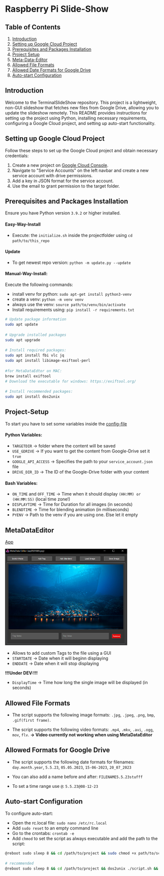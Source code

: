 # Raspberry Pi Slide-Show

## Table of Contents

1. [Introduction](#introduction)
2. [Setting up Google Cloud Project](#setting-up-google-cloud-project)
3. [Prerequisites and Packages Installation](#prerequisites-and-packages-installation)
4. [Project Setup](#project-setup)
5. [Meta-Data-Editor](#metadataeditor)
6. [Allowed File Formats](#allowed-file-formats)
7. [Allowed Date Formats for Google Drive](#allowed-date-formats-for-google-drive)
8. [Auto-start Configuration](#auto-start-configuration)

## Introduction

Welcome to the TerminalSlideShow repository. This project is a lightweight, non-GUI slideshow that fetches new files from Google Drive, allowing you to update the slideshow remotely. 
This README provides instructions for setting up the project using Python, installing necessary requirements, configuring a Google Cloud project, and setting up auto-start functionality.


## Setting up Google Cloud Project

Follow these steps to set up the Google Cloud project and obtain necessary credentials:

1. Create a new project on [Google Cloud Console](https://console.cloud.google.com/).
2. Navigate to "Service Accounts" on the left navbar and create a new service account with drive permissions.
3. Add a key in JSON format for the service account.
4. Use the email to grant permission to the target folder.


## Prerequisites and Packages Installation
Ensure you have Python version ``3.9.2`` or higher installed.

#### Easy-Way-Install
- Execute: the ``initialize.sh`` inside the projectfolder using ``cd path/to/this_repo``

#### Update
- To get newest repo version: ``python -m update.py --update``

#### Manual-Way-Install:
Execute the following commands:
- install venv for python: ``sudo apt-get install python3-venv``
- create a venv: ``python -m venv venv``
- always use the venv: ``source path/to/venv/bin/activate``
- Install requirements using: `pip install -r requirements.txt`

```bash
# Update package information
sudo apt update

# Upgrade installed packages
sudo apt upgrade

# Install required packages:
sudo apt install fbi vlc jq
sudo apt install libimage-exiftool-perl

#for MetaDataEdtor on MAC:
brew install exiftool
# Download the executable for windows: https://exiftool.org/

# Install recommended packages:
sudo apt install dos2unix
```

## Project-Setup
To start you have to set some variables inside the [config-file](app_config.json)

#### Python Variables:
- ``TARGETDIR`` -> folder where the content will be saved
- ``USE_GDRIVE`` -> If you want to get the content from Google-Drive set it ``true``
- ``GOOGLE_API_ACCESS`` -> Specifies the path to your ``service_account.json`` file
- ``DRIVE_DIR_ID`` -> The ID of the Google-Drive folder with your content

#### Bash Variables:
- ``ON_TIME`` and ``OFF_TIME`` -> Time when it should display ``(HH:MM) or (HH:MM:SS)`` (local time zone!)
- ``DISPLAYTIME`` -> Time for Duration for all images (in seconds)
- ``BLENDTIME`` -> Time for blending animation (in milliseconds)
- ``PYENV`` -> Path to the venv if you are using one. Else let it empty

## MetaDataEditor
[App](MetaDataEditor/app.py)

<img src="readme_data/MetaDataEditorPreview.PNG" width="400">

- Allows to add custom Tags to the file using a GUI
- `STARTDATE` -> Date when it will beginn displaying
- `ENDDATE` -> Date when it will stop displaying

**!!!Under DEV:!!!**
- `DisplayTime` -> Time how long the single image will be displayed (in seconds)


## Allowed File Formats

- The script supports the following image formats: ``.jpg``, ``.jpeg``, ``.png``, ``bmp``, ``.gif(first frame)``.

- The script supports the following video formats: ``.mp4``, ``.mkv``, ``.avi``, ``.ogg``, ``mov``, ``flv``.
**-> Video currently not working when using MetaDataEditor**

## Allowed Formats for Google Drive

- The script supports the following date formats for filenames: ``day.month.year``, ``5.5.23``, ``05.05.2023``, ``15-06-2023``, ``20_07_2023``

- You can also add a name before and after: ``FILENAME5.5.23stufff``

- To set a time range use `@`: `5.5.23@08-12-23`

## Auto-start Configuration

To configure auto-start:

- Open the rc.local file: `sudo nano /etc/rc.local`
- Add `sudo reset` to an empty command line
- Go to the crontabs: `crontab -e`
- Add `chmod` to set the script as always executable and add the path to the script:
```bash
@reboot sudo sleep 8 && cd /path/to/project && sudo chmod +x path/to/script.sh && path/to/script.sh >/dev/null 2>/dev/null

# recommended
@reboot sudo sleep 8 && cd /path/to/project && dos2unix ./script.sh && sudo chmod +x ./script.sh && ./script.sh >/dev/null 2>/dev/null
```
